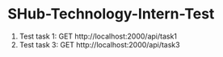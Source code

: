 # SHub-Technology-Intern-Test
1. Test task 1: GET http://localhost:2000/api/task1
2. Test task 3: GET http://localhost:2000/api/task3
